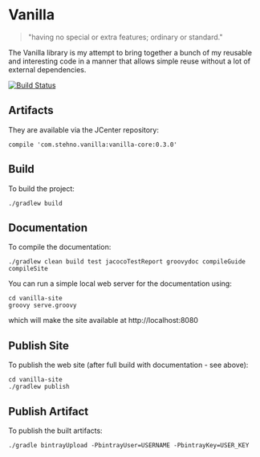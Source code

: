 # Vanilla

> "having no special or extra features; ordinary or standard."

The Vanilla library is my attempt to bring together a bunch of my reusable and interesting code in a manner that allows simple reuse without a lot of external dependencies. 

[![Build Status](https://drone.io/github.com/cjstehno/vanilla/status.png)](https://drone.io/github.com/cjstehno/vanilla/latest)

## Artifacts

They are available via the JCenter repository:

    compile 'com.stehno.vanilla:vanilla-core:0.3.0'

## Build

To build the project:

    ./gradlew build
    
## Documentation

To compile the documentation:

    ./gradlew clean build test jacocoTestReport groovydoc compileGuide compileSite
    
You can run a simple local web server for the documentation using:

    cd vanilla-site
    groovy serve.groovy

which will make the site available at http://localhost:8080

## Publish Site

To publish the web site (after full build with documentation - see above):

    cd vanilla-site
    ./gradlew publish

## Publish Artifact

To publish the built artifacts:

    ./gradle bintrayUpload -PbintrayUser=USERNAME -PbintrayKey=USER_KEY
